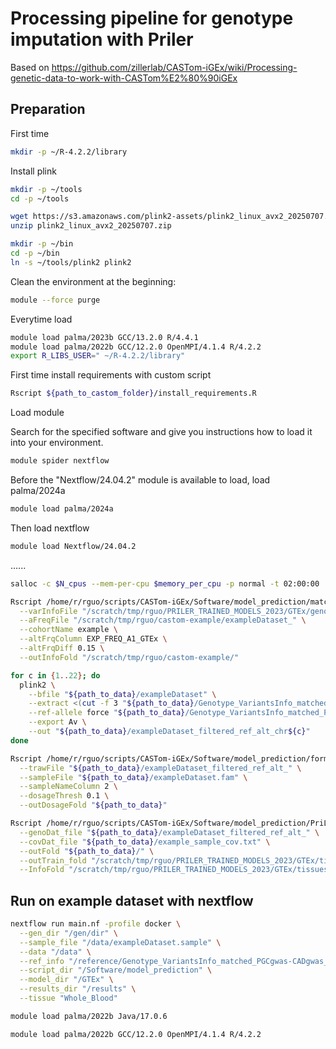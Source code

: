 # Processing pipeline for genotype imputation with Priler
Based on https://github.com/zillerlab/CASTom-iGEx/wiki/Processing-genetic-data-to-work-with-CASTom%E2%80%90iGEx

## Preparation
First time
```bash
mkdir -p ~/R-4.2.2/library
```
Install plink
```bash
mkdir -p ~/tools
cd -p ~/tools
```

```bash
wget https://s3.amazonaws.com/plink2-assets/plink2_linux_avx2_20250707.zip
unzip plink2_linux_avx2_20250707.zip
```
```bash
mkdir -p ~/bin
cd -p ~/bin
ln -s ~/tools/plink2 plink2
```

Clean the environment at the beginning:
```bash
module --force purge
```

Everytime load
```bash
module load palma/2023b GCC/13.2.0 R/4.4.1
module load palma/2022b GCC/12.2.0 OpenMPI/4.1.4 R/4.2.2
export R_LIBS_USER=" ~/R-4.2.2/library"
```

First time install requirements with custom script
```bash
Rscript ${path_to_castom_folder}/install_requirements.R 
```


Load module



Search for the specified software and give you instructions how to load it into your environment.
```bash
module spider nextflow
```

Before the "Nextflow/24.04.2" module is available to load, load palma/2024a
```bash
module load palma/2024a
```

Then load nextflow

```bash
module load Nextflow/24.04.2
```

......


```bash
salloc -c $N_cpus --mem-per-cpu $memory_per_cpu -p normal -t 02:00:00
```




```bash
Rscript /home/r/rguo/scripts/CASTom-iGEx/Software/model_prediction/matchGenotypeModel.R \
  --varInfoFile "/scratch/tmp/rguo/PRILER_TRAINED_MODELS_2023/GTEx/genotype_info/Genotype_VariantsInfo_matched_PGCgwas-CADgwas_" \
  --aFreqFile "/scratch/tmp/rguo/castom-example/exampleDataset_" \
  --cohortName example \
  --altFrqColumn EXP_FREQ_A1_GTEx \
  --altFrqDiff 0.15 \
  --outInfoFold "/scratch/tmp/rguo/castom-example/"
```

```bash
for c in {1..22}; do 
  plink2 \
    --bfile "${path_to_data}/exampleDataset" \
    --extract <(cut -f 3 "${path_to_data}/Genotype_VariantsInfo_matched_PGCgwas-CADgwas_example_chr${c}.txt") \
    --ref-allele force "${path_to_data}/Genotype_VariantsInfo_matched_PGCgwas-CADgwas_example_chr${c}.txt" 6 3 \
    --export Av \
    --out "${path_to_data}/exampleDataset_filtered_ref_alt_chr${c}"
done
```



```bash
Rscript /home/r/rguo/scripts/CASTom-iGEx/Software/model_prediction/formatGenotypeDosage.R \
  --trawFile "${path_to_data}/exampleDataset_filtered_ref_alt_" \
  --sampleFile "${path_to_data}/exampleDataset.fam" \
  --sampleNameColumn 2 \
  --dosageThresh 0.1 \
  --outDosageFold "${path_to_data}"
```


```bash
Rscript /home/r/rguo/scripts/CASTom-iGEx/Software/model_prediction/PriLer_predictGeneExp_run.R \
  --genoDat_file "${path_to_data}/exampleDataset_filtered_ref_alt_" \
  --covDat_file "${path_to_data}/example_sample_cov.txt" \
  --outFold "${path_to_data}/" \
  --outTrain_fold "/scratch/tmp/rguo/PRILER_TRAINED_MODELS_2023/GTEx/tissues/Whole_Blood/" \
  --InfoFold "/scratch/tmp/rguo/PRILER_TRAINED_MODELS_2023/GTEx/tissues/Whole_Blood/"
```


## Run on example dataset with nextflow
```bash
nextflow run main.nf -profile docker \
  --gen_dir "/gen/dir" \
  --sample_file "/data/exampleDataset.sample" \
  --data "/data" \
  --ref_info "/reference/Genotype_VariantsInfo_matched_PGCgwas-CADgwas_" \
  --script_dir "/Software/model_prediction" \
  --model_dir "/GTEx" \
  --results_dir "/results" \
  --tissue "Whole_Blood"
```
```bash
module load palma/2022b Java/17.0.6
```
```bash
module load palma/2022b GCC/12.2.0 OpenMPI/4.1.4 R/4.2.2
```

